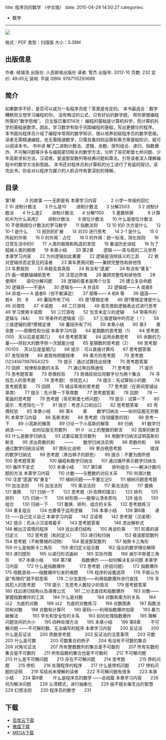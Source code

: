 title: 程序员的数学 （中文版）
date: 2015-04-29 14:50:27
categories:
  - 数学
---

![](http://img3.douban.com/lpic/s20811702.jpg)

格式：PDF
类型：扫描版
大小：5.38M

<!--more-->

## 出版信息 ##

作者: 结城浩 
出版社: 人民邮电出版社
译者: 管杰 
出版年: 2012-10
页数: 232
定价: 49.00元
装帧: 平装
ISBN: 9787115293688

## 简介 ##

如果数学不好，是否可以成为一名程序员呢？答案是肯定的。 本书最适合：数学糟糕但又想学习编程的你。
没有晦涩的公式，只有好玩的数学题。
帮你掌握编程所需的“数学思维”。
日文版已重印14次！
编程的基础是计算机科学，而计算机科学的基础是数学。因此，学习数学有助于巩固编程的基础，写出更健壮的程序。
本书面向程序员介绍了编程中常用的数学知识，借以培养初级程序员的数学思维。读者无需精通编程，也无需精通数学，只需具备四则运算和乘方等基础知识，就可以阅读本书。
书中讲 解了二进制计数法、逻辑、余数、排列组合、递归、指数爆炸、不可解问题等许多与编程密切相关的数学方法，分析了哥尼斯堡七桥问题、少年高斯求和方法、汉诺塔、斐波那契数列等经典问题和算法。引导读者深入理解编程中的数学方法和思路。
本书还对程序员和计算机的分工进行了有益的探讨。读完此书，你会对以程序为媒介的人机合作有更深刻的理解。

## 目录 ##

第1章　 　0 的故事
——无即是有
本章学习内容　　 　2
小学一年级的回忆　　 　2
10 进制计数法　　3
什么是10　 　进制计数法　　3
分解2503　　3
2 进制计数法　　4
什么是2　 　进制计数法　　4
分解1100　　5
基数转换　　 　6
计算机中为什么采用2　 　进制计数法　　8
按位计数法　　10
什么是按位计数法　　10
不使用按位计数法的罗马数字　　11
指数法则　　12
10 的0 次方是什么　　12
10-1 是什么　　13
规则的扩展　　14
对20 进行思考　　14
2-1 是什么　　15
0 所起的作用　　16
0 的作用：占位　　16
0 的作用：统一标准，简化规则　　16
日常生活中的0　　17
人类的极限和构造的发现　　18
重温历史进程　　18
为了超越人类的极限　　19
本章小结　　20
第2章　 　逻辑
——真与假的二元世界
本章学习内容　　22
为何逻辑如此重要　　22
逻辑是消除歧义的工具　　22
致对逻辑持否定意见的读者　　23
乘车费用问题——兼顾完整性和排他性　　 　23
车费规则　　23
命题及其真假　　24
有没有“遗漏”　　24
有没有“重复”　　25
画一根数轴辅助思考　　26
注意边界值　　28
兼顾完整性和排他性　　28
使用if　 　语句分解问题　　28
逻辑的基本是两个分支　　29
建立复杂命题　　30
逻辑非——不是A　　30
逻辑与—— A 并且B　　32
逻辑或—— A 或者B　　34
异或—— A 或者B（但不都满足）　　37
相等—— A 和B 等　　39
蕴涵——若A　则　B　　40
囊括所有了吗　　45
德?摩根定律　　46
德?摩根定律是什么　　46
对偶性　　47
卡诺图　　48
二灯游戏　　48
首先借助逻辑表达式进行思考　　49
学习使用卡诺图　　50
三灯游戏　　52
包含未定义的逻辑　　54
带条件的逻辑与（&&）　　55
带条件的逻辑或（||）　　57
三值逻辑中的否定（！）　　58
三值逻辑的德?摩根定律　　58
囊括所有了吗　　59
本章小结　　60
第3　 　章　 　余数
——周期性和分组
本章学习内容　　64
星期数的思考题（1）　　64
思考题(100　天以后是星期几)　　64
思考题答案　　64
运用余数思考　　65
余数的力量——将较大的数字除一次就能分组　　65
星期数的思考题（2）　　66
思考题(10100　 天以后是星期几)　　66
提示：可以直接计算吗　　67
思考题答案　　67
发现规律　　68
直观地把握规律　　68
乘方的思考题　　70
思考题(1234567987654321)　　70
提示：通过试算找出规律　　70
思考题答案　　70
回顾：规律和余数的关系　　71
通过黑白棋通信　　71
思考题　　71
提示　　73
思考题答案　　73
奇偶校验　　73
奇偶校验位将数字分为两个集合　　74
寻找恋人的思考题　　74
思考题(　寻找恋人)　　74
提示：先试算较小的数　　74
思考题答案　　75
回顾　　75
铺设草席的思考题　　77
思考题（在房间里铺设草席）　　77
提示：先计算一下草席数　　77
思考题答案　　78
回顾　　78
一笔画的思考题　　79
思考题（哥尼斯堡七桥问题）　　79
提示：试算一下　　80
提示：考虑简化一下　　81
提示：考虑入口和出口　　82
思考题答案　　82
奇偶校验　　85
本章小结　　86
第4　 　章　 　数学归纳法
——如何征服无穷数列
本章学习内容　　88
高斯求和　　88
思考题（存钱罐里的钱）　　88
思考一下　　89
小高斯的解答　　89
讨论一下小高斯的解答　　89
归纳　　91
数学归纳法——　 　如何征服无穷数列　　91
0　以上的整数的断言　　92
高斯的断言　　93
什么是数学归纳法　　93
试着征服无穷数列　　94
用数学归纳法证明高斯的断言　　95
求出奇数的和　 　——　 　数学归纳法实例　　96
奇数的和　　96
通过数学归纳法证明　　97
图形化说明　　98
黑白棋思考题　 　——　 　错误的数学归纳法　　99
思考题（黑白棋子的颜色）　　99
提示：不要为图所惑　　100
思考题答案　　 　100
编程和数学归纳法　　101
通过循环表示数学归纳法　　101
循环不变式　　 　103
本章小结　　107
第5章　 　排列组合
——解决计数问题的方法
本章学习内容　　110
计数——与整数的对应关系　　110
何谓计数　　110
注意“遗漏”和“重复”　　111
植树问题——不要忘记0　　111
植树问题思考题　　111
加法法则　　115
加法法则　　115
乘法法则　　117
乘法法则　　117
置换　　121
置换　　121
归纳一下　　122
思考题（扑克牌的摆法）　　123
排列　　125
排列　　125
归纳一下　　126
树形图——能够认清本质吗　　128
组合　　130
组合　　130
归纳一下　　131
置换、排列、组合的关系　　132
思考题练习　　 　134
重复组合　　134
也要善于运用逻辑　　136
本章小结　　139
第6章　 　递归
——自己定义自己
本章学习内容　　142
汉诺塔　　142
思考题（汉诺塔）　　142
提示：先从小汉诺塔着手　　143
思考题答案　　 　146
求出解析式　　 　148
解出汉诺塔的程序　　149
找出递归结构　　150
再谈阶乘　　151
阶乘的递归定义　　152
思考题（和的定义）　　153
递归和归纳　　 　153
斐波那契数列　　154
思考题（不断繁殖的动物）　　154
斐波那契数列　　157
帕斯卡三角形　　159
什么是帕斯卡三角形　　159
递归定义组合数　　162
组合的数学理论解释　　163
递归图形　　165
以递归形式画树　　165
实际作图　　166
谢尔平斯基三角形　　167
本章小结　　168
第7章　 　指数爆炸
——如何解决复杂问题
本章学习内容　　172
什么是指数爆炸　　 　172
思考题（折纸问题）　　172
指数爆炸　　175
倍数游戏——指数爆炸引发的难题　　176
程序的设置选项　　176
不能认为是“有限的”就不假思索　　178
二分法查找——利用指数爆炸进行查找　　178
寻找犯人的思考题　　178
提示：先思考人数较少的情况　　179
思考题答案　　 　180
找出递归结构以及递推公式　　181
二分法查找和指数爆炸　　183
对数——掌握指数爆炸的工具　　184
什么是对数　　 　184
对数和乘方的关系　　184
以2　为底的对数　　186
以2　为底的对数练习　　186
对数图表　　187
指数法则和对数　　188
对数和计算尺　　190
密码——利用指数爆炸加密　　193
暴力破解法　　 　193
字长和安全性的关系　　193
如何处理指数爆炸　　195
理解问题空间的大小　　195
四种处理方法　　195
本章小结　　196
第8章　 　不可解问题
——不可解的数、无法编写的程序
本章学习内容　　200
反证法　　200
什么是反证法　　200
质数思考题　　 　202
反证法的注意事项　　203
可数　　203
什么是可数　　 　203
可数集合的例子　　204
有没有不可数的集合　　206
对角论证法　　 　207
所有整数数列的集合是不可数的　　207
所有实数的集合是不可数的　　211
所有函数的集合也是不可数的　　212
不可解问题　　 　213
什么是不可解问题　　213
存在不可解问题　　214
思考题　　 　215
停机问题　　215
停机　　216
处理程序的程序　　217
什么是停机问题　　217
停机问题的证明　　219
写给尚未理解的读者　　222
不可解问题有很多　　223
本章小结　　224
第9章　 　什么是程序员的数学
——总结篇
本章学习内容　　226
何为解决问题　　229
认清模式，进行抽象化　　229
由不擅长催生出的智慧　　229
幻想法则　　230
程序员的数学　　231

## 下载 ##

* [百度云下载](http://pan.baidu.com/s/1kTnBVy3)
* [微盘下载](http://vdisk.weibo.com/s/aADaW4YROWm96)
* [MEGA下载](https://mega.co.nz/#!nd0nmILZ!ajEycGBobEEEXMAdA1Pcem6N1IafH7p_s54XqrfZxc8)